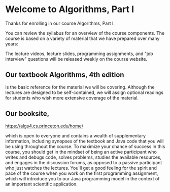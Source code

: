 

# Welcome to Algorithms, Part I
Thanks for enrolling in our course Algorithms, Part I. 

You can review the syllabus for an overview of the course components. The course is based on a variety of material that we have prepared over many years:

The lecture videos, lecture slides, programming assignments, and "job interview" questions will be released weekly on the course website.

## Our textbook Algorithms, 4th edition 
is the basic reference for the material we will be covering. Although the lectures are designed to be self-contained, we will assign optional readings for students who wish more extensive coverage of the material.


## Our booksite, 
https://algs4.cs.princeton.edu/home/

which is open to everyone and contains a wealth of supplementary information, including synopses of the textbook and Java code that you will be using throughout the course.
To maximize your chance of success in this course, you should get in the mindset of being an active participant who writes and debugs code, solves problems, studies the available resources, and engages in the discussion forums, as opposed to a passive participant who just watches the lectures. You'll get a good feeling for the spirit and pace of the course when you work on the first programming assignment, which will introduce you to our Java programming model in the context of an important scientific application.


